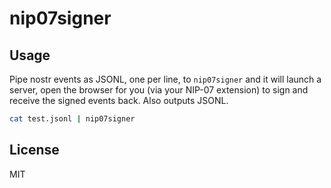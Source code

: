 # nip07signer

## Usage

Pipe nostr events as JSONL, one per line, to `nip07signer` and it will launch a server, open the browser for you (via your NIP-07 extension) to sign and receive the signed events back. Also outputs JSONL.

```bash
cat test.jsonl | nip07signer
```

## License

MIT